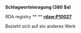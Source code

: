 **Schlagworteinragung (380 $a)**  

RDA registry ** ** [**rdaw:P10027**](http://www.rdaregistry.info/Elements/w/#P10027)

Bezieht sich auf ein anderes Werk